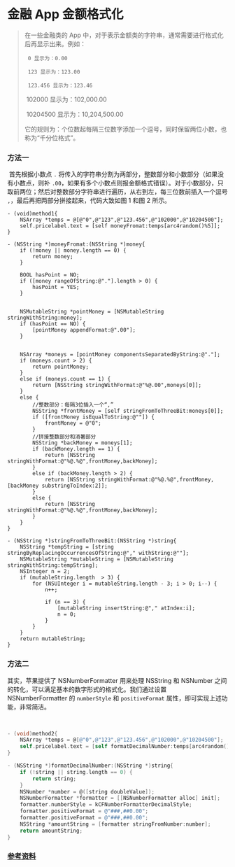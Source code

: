 # 金融 App  金额格式化

> 在一些金融类的 App 中，对于表示金额类的字符串，通常需要进行格式化后再显示出来。例如：
>
>      0 显示为：0.00
>
>      123 显示为：123.00
>
>      123.456 显示为：123.46
>
> ​     102000 显示为：102,000.00
>
> ​     10204500 显示为：10,204,500.00
>
> ​     它的规则为：个位数起每隔三位数字添加一个逗号，同时保留两位小数，也称为“千分位格式”。





### 方法一

​     首先根据小数点 `.` 将传入的字符串分割为两部分，整数部分和小数部分（如果没有小数点，则补 `.00`，如果有多个小数点则报金额格式错误）。对于小数部分，只取前两位；然后对整数部分字符串进行遍历，从右到左，每三位数前插入一个逗号 `,`，最后再把两部分拼接起来，代码大致如图 1 和图 2 所示。

   

```
- (void)method1{
    NSArray *temps = @[@"0",@"123",@"123.456",@"102000",@"10204500"];
    self.pricelabel.text = [self moneyFromat:temps[arc4random()%5]];
}

- (NSString *)moneyFromat:(NSString *)money{
    if (!money || money.length == 0) {
        return money;
    }
    
    BOOL hasPoint = NO;
    if ([money rangeOfString:@"."].length > 0) {
        hasPoint = YES;
    }
    
    
    NSMutableString *pointMoney = [NSMutableString stringWithString:money];
    if (hasPoint == NO) {
        [pointMoney appendFormat:@".00"];
    }
    
    
    NSArray *moneys = [pointMoney componentsSeparatedByString:@"."];
    if (moneys.count > 2) {
        return pointMoney;
    }
    else if (moneys.count == 1) {
        return [NSString stringWithFormat:@"%@.00",moneys[0]];
    }
    else {
        //整数部分：每隔3位插入一个“,”
        NSString *frontMoney = [self stringFromToThreeBit:moneys[0]];
        if ([frontMoney isEqualToString:@""]) {
            frontMoney = @"0";
        }
        //拼接整数部分和消暑部分
        NSString *backMoney = moneys[1];
        if (backMoney.length == 1) {
            return [NSString stringWithFormat:@"%@.%@",frontMoney,backMoney];
        }
        else if (backMoney.length > 2) {
            return [NSString stringWithFormat:@"%@.%@",frontMoney,[backMoney substringToIndex:2]];
        }
        else {
            return [NSString stringWithFormat:@"%@.%@",frontMoney,backMoney];
        }
    }
}

- (NSString *)stringFromToThreeBit:(NSString *)string{
    NSString *tempString = [string stringByReplacingOccurrencesOfString:@"," withString:@""];
    NSMutableString *mutableString = [NSMutableString stringWithString:tempString];
    NSInteger n = 2;
    if (mutableString.length  > 3) {
        for (NSUInteger i = mutableString.length - 3; i > 0; i--) {
            n++;
            
            if (n == 3) {
                [mutableString insertString:@"," atIndex:i];
                n = 0;
            }
        }
    }
    return mutableString;
}
```



### 方法二

其实，苹果提供了 NSNumberFormatter 用来处理 NSString 和 NSNumber 之间的转化，可以满足基本的数字形式的格式化。我们通过设置 NSNumberFormatter 的 `numberStyle` 和 `positiveFormat` 属性，即可实现上述功能，非常简洁。

​     

```objective-c
- (void)method2{
    NSArray *temps = @[@"0",@"123",@"123.456",@"102000",@"10204500"];
    self.pricelabel.text = [self formatDecimalNumber:temps[arc4random()%5]];
}

- (NSString *)formatDecimalNumber:(NSString *)string{
    if (!string || string.length == 0) {
        return string;
    }
    NSNumber *number = @([string doubleValue]);
    NSNumberFormatter *formatter = [[NSNumberFormatter alloc] init];
    formatter.numberStyle = kCFNumberFormatterDecimalStyle;
    formatter.positiveFormat = @"###,##0.00";
    formatter.positiveFormat = @"###,##0.00";
    NSString *amountString = [formatter stringFromNumber:number];
    return amountString;
}
```



### [参考资料](https://www.jianshu.com/p/817029422a72)



